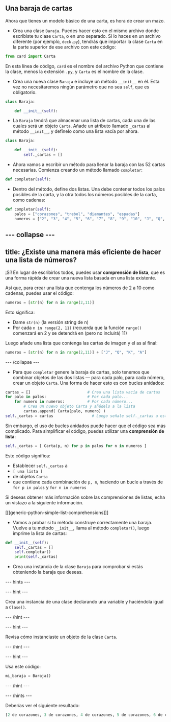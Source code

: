 ## Una baraja de cartas

Ahora que tienes un modelo básico de una carta, es hora de crear un mazo.

+ Crea una clase `Baraja`. Puedes hacer esto en el mismo archivo donde escribiste tu clase `Carta`, o en uno separado. Si lo haces en un archivo diferente (por ejemplo, `deck.py`), tendrás que importar la clase `Carta` en la parte superior de ese archivo con este código:

```python
from card import Carta
```

En esta línea de código, `card` es el nombre del archivo Python que contiene la clase, menos la extensión `.py`, y `Carta` es el nombre de la clase.

+ Crea una nueva clase `Baraja` e incluye un método `__init__` en él. Esta vez no necesitaremos ningún parámetro que no sea `self`, que es obligatorio.

```python
class Baraja:

    def __init__(self):
```

+ La `Baraja` tendrá que almacenar una lista de cartas, cada una de las cuales será un objeto `Carta`. Añade un atributo llamado `_cartas` al método `__init__`, y defínelo como una lista vacía por ahora.

```python
class Baraja:

    def __init__(self):
        self._cartas = []
```

+ Ahora vamos a escribir un método para llenar la baraja con las 52 cartas necesarias. Comienza creando un método llamado `completar`:

```Python
def completar(self):
```

+ Dentro del método, define dos listas. Una debe contener todos los palos posibles de la carta, y la otra todos los números posibles de la carta, como cadenas:

```Python
def completar(self):
    palos = ["corazones", "trebol", "diamantes", "espadas"]
    numeros = ["2", "3", "4", "5", "6", "7", "8", "9", "10", "J", "Q", "K", "A"]
```

--- collapse ---
---
title: ¿Existe una manera más eficiente de hacer una lista de números?
---

¡Sí! En lugar de escribirlos todos, puedes usar **comprensión de lista**, que es una forma rápida de crear una nueva lista basada en una lista existente.

Así que, para crear una lista que contenga los números de 2 a 10 como cadenas, puedes usar el código:

```Python
numeros = [str(n) for n in range(2,11)]
```

Esto significa:
- Dame `str(n)` (la versión string de n)
- Por cada `n in range(2, 11)` (recuerda que la función `range()` comenzará en 2 y se detendrá en (pero no incluirá) 11)

Luego añade una lista que contenga las cartas de imagen y el as al final:

```Python
numeros = [str(n) for n in range(2,11)] + ["J", "Q", "K", "A"]
```

--- /collapse ---

+ Para que `completar` genere la baraja de cartas, solo tenemos que combinar objetos de las dos listas — para cada palo, para cada número, crear un objeto `Carta`. Una forma de hacer esto es con bucles anidados:

```Python
cartas = []                         # Crea una lista vacía de cartas
for palo in palos:                  # Por cada palo...
    for numero in numeros:          # Por cada número...
        # Crea un nuevo objeto Carta y añádelo a la lista
        cartas.append( Carta(palo, numero) )  
self._cartas = cartas                 # Luego señale self._cartas a esta lista
```

Sin embargo, el uso de bucles anidados puede hacer que el código sea más complicado. Para simplificar el código, puedes utilizar una **comprensión de lista**:

```Python
self._cartas = [ Carta(p, n) for p in palos for n in numeros ]
```

Este código significa:
- Establecer `self._cartas` a
- `[ una lista ]`
- de objetos `Carta`
- que contiene cada combinación de `p, n`, haciendo un bucle a través de `for p in palos` y `for n in numeros`

Si deseas obtener más información sobre las comprensiones de listas, echa un vistazo a la siguiente información.

[[[generic-python-simple-list-comprehensions]]]

+ Vamos a probar si tu método construye correctamente una baraja. Vuelve a tu método `__init__`, llama al método `completar()`, luego imprime la lista de cartas:

```Python
def __init__(self):
    self._cartas = []
    self.completar()
    print(self._cartas)
```

+ Crea una instancia de la clase `Baraja` para comprobar si estás obteniendo la baraja que deseas.

--- hints ---

--- hint ---

Crea una instancia de una clase declarando una variable y haciéndola igual a `Clase()`.

--- /hint ---

--- hint ---

Revisa cómo instanciaste un objeto de la clase `Carta`.

--- /hint ---

--- hint ---

Usa este código:

```Python
mi_baraja = Baraja()
```

--- /hint ---

--- /hints ---

Deberías ver el siguiente resultado:

```Python
[2 de corazones, 3 de corazones, 4 de corazones, 5 de corazones, 6 de corazones, 7 de corazones, 8 de corazones, 9 de corazones, 10 de corazones, J de corazones, Q de corazones, K de corazones, A de corazones, 2 de trebol, 3 de trebol, 4 de trebol, 5 de trebol, 6 de trebol, 7 de trebol, 8 de trebol, 9 de trebol, 10 de trebol, J de trebol, Q de trebol, K de trebol, A de trebol, 2 de diamantes, 3 de diamantes, 4 de diamantes, 5 de diamantes, 6 de diamantes, 7 de diamantes, 8 de diamantes, 9 de diamantes, 10 de diamantes, J de diamantes, Q de diamantes, K de diamantes, A de diamantes, 2 de espadas, 3 de espadas, 4 de espadas, 5 de espadas, 6 de espadas, 7 de espadas, 8 de espadas, 9 de espadas, 10 de espadas, J de espadas, Q de espadas, K de espadas, A de espadas]
```
